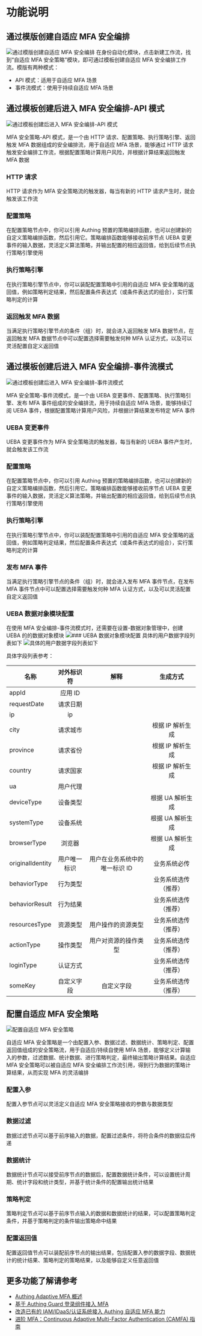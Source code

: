 # 功能说明

## 通过模版创建自适应 MFA 安全编排
![通过模版创建自适应 MFA 安全编排](./images/c1.png) 
在身份自动化模块，点击新建工作流，找到“自适应 MFA 安全策略”模块，即可通过模板创建自适应 MFA 安全编排工作流。模版有两种模式：
- API 模式：适用于自适应 MFA 场景
- 事件流模式：使用于持续自适应 MFA 场景

## 通过模板创建后进入 MFA 安全编排-API 模式
![通过模板创建后进入 MFA 安全编排-API 模式](./images/c2.png) 

MFA 安全策略-API 模式，是一个由 HTTP 请求、配置策略、执行策略引擎、返回触发 MFA 数据组成的安全编排流，用于自适应 MFA 场景，能够通过 HTTP 请求触发安全编排工作流，根据配置策略计算用户风险，并根据计算结果返回触发 MFA 数据

### HTTP 请求
HTTP 请求作为 MFA 安全策略流的触发器，每当有新的 HTTP 请求产生时，就会触发该工作流

### 配置策略
在配置策略节点中，你可以引用 Authing 预置的策略编排函数，也可以创建新的自定义策略编排函数，然后引用它。策略编排函数能够接收前序节点 UEBA 变更事件的输入数据，灵活定义算法策略，并输出配置的相应返回值，给到后续节点执行策略引擎使用

### 执行策略引擎
在执行策略引擎节点中，你可以装配配置策略中引用的自适应 MFA 安全策略的返回值，例如策略判定结果，然后配置条件表达式（或条件表达式的组合），实行策略判定的计算

### 返回触发 MFA 数据
当满足执行策略引擎节点的条件（组）时，就会进入返回触发 MFA 数据节点，在返回触发 MFA 数据节点中可以配置选择需要触发何种 MFA 认证方式，以及可以灵活配置自定义返回值

## 通过模板创建后进入 MFA 安全编排-事件流模式
![通过模板创建后进入 MFA 安全编排-事件流模式](./images/c3.png) 

MFA 安全策略-事件流模式，是一个由 UEBA 变更事件、配置策略、执行策略引擎、发布 MFA 事件组成的安全编排流，用于持续自适应 MFA 场景，能够持续订阅 UEBA 事件，根据配置策略计算用户风险，并根据计算结果发布特定 MFA 事件

### UEBA 变更事件
UEBA 变更事件作为 MFA 安全策略流的触发器，每当有新的 UEBA 事件产生时，就会触发该工作流

### 配置策略
在配置策略节点中，你可以引用 Authing 预置的策略编排函数，也可以创建新的自定义策略编排函数，然后引用它。策略编排函数能够接收前序节点 UEBA 变更事件的输入数据，灵活定义算法策略，并输出配置的相应返回值，给到后续节点执行策略引擎使用

### 执行策略引擎
在执行策略引擎节点中，你可以装配配置策略中引用的自适应 MFA 安全策略的返回值，例如策略判定结果，然后配置条件表达式（或条件表达式的组合），实行策略判定的计算

### 发布 MFA 事件
当满足执行策略引擎节点的条件（组）时，就会进入发布 MFA 事件节点，在发布 MFA 事件节点中可以配置选择需要触发何种 MFA 认证方式，以及可以灵活配置自定义返回值

### UEBA 数据对象模块配置
在使用 MFA 安全编排-事件流模式时，还需要在设置-数据对象管理中，创建 UEBA 的的数据对象模块
![### UEBA 数据对象模块配置](./images/c4.png) 
具体的用户数据字段列表如下
![具体的用户数据字段列表如下](./images/c5.png) 

具体字段列表参考：

|名称|对外标识符|解释|生成方式|
|----------|:-------------:|:----------:|:------:|
|appId|应用 ID|
|requestDate|请求日期|
|ip|ip|
|city|请求城市||根据 IP 解析生成|
|province|请求省份||根据 IP 解析生成|
|country|请求国家||根据 IP 解析生成|
|ua|用户代理|
|deviceType|设备类型||根据 UA 解析生成|
|systemType|设备系统||根据 UA 解析生成|
|browserType|浏览器||根据 UA 解析生成|
|originalIdentity|用户唯一标识|用户在业务系统中的唯一标识 ID|业务系统必传|
|behaviorType|行为类型||业务系统选传（推荐）
|behaviorResult|行为结果||业务系统选传（推荐）
|resourcesType|资源类型|用户操作的资源类型|业务系统选传（推荐）
|actionType|操作类型|用户对资源的操作类型|业务系统选传（推荐）
|loginType|认证方式||业务系统选传（推荐）
|someKey|自定义字段|自定义字段|业务系统选传（推荐）

## 配置自适应 MFA 安全策略
![配置自适应 MFA 安全策略](./images/c6.png) 

自适应 MFA 安全策略是一个由配置入参、数据过滤、数据统计、策略判定、配置返回值组成的安全策略流，用于自适应/持续自使用 MFA 场景，能够定义计算输入的参数，过滤数据、统计数据、进行策略判定，最终输出策略计算结果。自适应 MFA 安全策略可以被自适应 MFA 安全编排工作流引用，得到行为数据的策略计算结果，从而实现 MFA 的灵活编排

### 配置入参
配置入参节点可以灵活定义自适应 MFA 安全策略接收的参数与数据类型

### 数据过滤
数据过滤节点可以基于前序输入的数据，配置过滤条件，将符合条件的数据往后传递

### 数据统计
数据统计节点可以接受前序节点的数据后，配置数据统计条件，可以设置统计周期、统计字段和统计类型，并基于统计条件的配置输出统计结果

### 策略判定
策略判定节点可以基于前序节点输入的数据和数据统计的结果，可以配置策略判定条件，并基于策略判定的条件输出策略命中结果

### 配置返回值
配置返回值节点可以装配前序节点的输出结果，包括配置入参的数据字段、数据统计的统计结果、策略判定的策略结果，以及能够自定义任意返回值


## 更多功能了解请参考
- [Authing Adaptive MFA 概述](./intro)
- [基于 Authing Guard 登录组件接入 MFA](./guard)
- [改造已有的 IAM/IDaaS/认证系统接入 Authing 自适应 MFA 能力](./legacy)
- [进阶 MFA：Continuous Adaptive Multi-Factor Authentication (CAMFA) 指南](./camfa)
